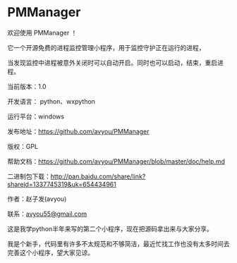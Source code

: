 PMManager
=========


欢迎使用 PMManager ！ 

它一个开源免费的进程监控管理小程序，用于监控守护正在运行的进程，

当发现监控中进程被意外关闭时可以自动开启。同时也可以启动，结束，重启进程。 



当前版本：1.0 

开发语言： python、wxpython 

运行平台：windows

发布地址：https://github.com/avyou/PMManager

版权：GPL 

帮助文档：https://github.com/avyou/PMManager/blob/master/doc/help.md

二进制包下载：http://pan.baidu.com/share/link?shareid=1337745319&uk=654434961


作者：赵子发(avyou)

联系：avyou55@gmail.com 


这是我学python半年来写的第二个小程序，现在把源码拿出来与大家分享。

我是个新手，代码里有许多不太规范和不够简洁，最近忙找工作也没有太多时间去完善这个小程序，望大家见谅。


